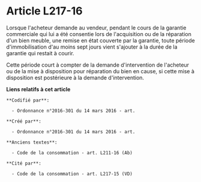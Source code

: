 # Article L217-16

Lorsque l'acheteur demande au vendeur, pendant le cours de la garantie commerciale qui lui a été consentie lors de
l'acquisition ou de la réparation d'un bien meuble, une remise en état couverte par la garantie, toute période
d'immobilisation d'au moins sept jours vient s'ajouter à la durée de la garantie qui restait à courir.

Cette période court à compter de la demande d'intervention de l'acheteur ou de la mise à disposition pour réparation du bien
en cause, si cette mise à disposition est postérieure à la demande d'intervention.

**Liens relatifs à cet article**

	**Codifié par**:

	  - Ordonnance n°2016-301 du 14 mars 2016 - art.

	**Créé par**:

	  - Ordonnance n°2016-301 du 14 mars 2016 - art.

	**Anciens textes**:

	  - Code de la consommation - art. L211-16 (Ab)

	**Cité par**:

	  - Code de la consommation - art. L217-15 (VD)
